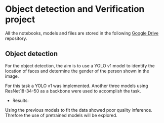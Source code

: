 # Object detection and Verification project

All the notebooks, models and files are stored in the following [Google Drive](https://drive.google.com/drive/folders/1cd-1iBIo9-hp2N2NgeRFiL3ruwB9j1Lq?usp=sharing) repository.

## Object detection

For the object detection, the aim is to use a YOLO v1 model to identify the location of faces and determine the gender of the person shown in the image.

For this task a YOLO v1 was implemented. Another three models using ResNet18-34-50 as a backbone were used to accomplish the task.

- Results:

Using the previous models to fit the data showed poor quality inference. Threfore the use of pretrained models will be explored.

